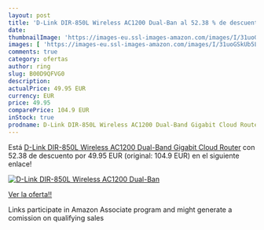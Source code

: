```yaml
---
layout: post
title: 'D-Link DIR-850L Wireless AC1200 Dual-Ban al 52.38 % de descuento'
date: 
thumbnailImage: 'https://images-eu.ssl-images-amazon.com/images/I/31uoGSkUb5L._SL200_.jpg'
images: [ 'https://images-eu.ssl-images-amazon.com/images/I/31uoGSkUb5L._SL200_.jpg' ]
comments: true
category: ofertas
author: ring
slug: B00D9QFVG0
description:
actualPrice: 49.95 EUR
currency: EUR
price: 49.95
comparePrice: 104.9 EUR
inStock: true
prodname: D-Link DIR-850L Wireless AC1200 Dual-Band Gigabit Cloud Router
---
```


Está [D-Link DIR-850L Wireless AC1200 Dual-Band Gigabit Cloud Router](https://www.amazon.es/dp/B00D9QFVG0/?tag=tolees-21) con 52.38 de descuento por 49.95 EUR (original: 104.9 EUR) en el siguiente enlace!

[![D-Link DIR-850L Wireless AC1200 Dual-Ban](https://images-eu.ssl-images-amazon.com/images/I/31uoGSkUb5L._SL200_.jpg)](https://www.amazon.es/dp/B00D9QFVG0/?tag=tolees-21)

[Ver la oferta!!](https://www.amazon.es/dp/B00D9QFVG0/?tag=tolees-21)

Links participate in Amazon Associate program and might generate a comission on qualifying sales


